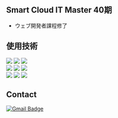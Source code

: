 ## Smart Cloud IT Master 40期
- ウェブ開発者課程修了

## 使用技術
<img src="https://img.shields.io/badge/JAVA-007396?style=flat-square&logo=JAVA&logoColor=white"/> <img src="https://img.shields.io/badge/Python-3776AB?style=flat-square&logo=Python&logoColor=white"/> <img src="https://img.shields.io/badge/Oracle SQL-F80000?style=flat-square&logo=Oracle&logoColor=white"/> <br>
<img src="https://img.shields.io/badge/JavaScript-F7DF1E?style=flat-square&logo=JavaScript&logoColor=white"/> <img src="https://img.shields.io/badge/CSS-1572B6?style=flat-square&logo=CSS3&logoColor=white"/> <img src="https://img.shields.io/badge/jQuery-0769AD?style=flat-square&logo=jQuery&logoColor=white"/> <br>
<img src="https://img.shields.io/badge/MyBaits-A8B9CC?style=flat-square&logo=MyBaits&logoColor=white"/> <img src="https://img.shields.io/badge/Spring-6DB33F?style=flat-square&logo=Spring&logoColor=white"/> <img src="https://img.shields.io/badge/Apache Tomcat-F8DC75?style=flat-square&logo=Apache Tomcat&logoColor=white"/> 
	
## Contact 
[![Gmail Badge](https://img.shields.io/badge/Gmail-d14836?style=flat-square&logo=Gmail&logoColor=white&link=mailto:khrcodk@gmail.com)](mailto:khrcodk@gmail.com)
  
  
  
<!--Python
#3776AB
**heerokim/heerokim** is a ✨ _special_ ✨ repository because its `README.md` (this file) appears on your GitHub profile.

Here are some ideas to get you started:

- 🔭 I’m currently working on ...
- 🌱 I’m currently learning ...
- 👯 I’m looking to collaborate on ...
- 🤔 I’m looking for help with ...
- 💬 Ask me about ...
- 📫 How to reach me: ...
- 😄 Pronouns: ...
- ⚡ Fun fact: ...
-->
